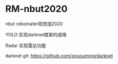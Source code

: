 # RM-nbut2020
nbut robomater视觉组2020

YOLO 实现darknet框架的调用

Radar 实现雷达功能

darknet git: https://github.com/zououming/darknet